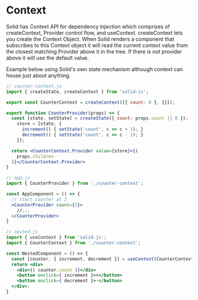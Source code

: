 # Context

Solid has Context API for dependency injection which comprises of createContext, Provider control flow, and useContext. createContext lets you create the Context Object.  When Solid renders a component that subscribes to this Context object it will read the current context value from the closest matching Provider above it in the tree. If there is not provider above it will use the default value.

Example below using Solid's own state mechanism although context can house just about anything.

```jsx
// counter-context.js
import { createState, createContext } from 'solid-js';

export const CounterContext = createContext([{ count: 0 }, {}]);

export function CounterProvider(props) => {
  const [state, setState] = createState({ count: props.count || 0 });
    store = [state, {
      increment() { setState('count', c => c + 1); }
      decrement() { setState('count', c => c - 1); }
    }];

  return <CounterContext.Provider value={store}>{(
    props.children
  )}</CounterContext.Provider>
}

// app.js
import { CounterProvider } from './counter-context';

const AppComponent = () => {
  // start counter at 2
  <CounterProvider count={2}>
    //...
  </CounterProvider>
}

// nested.js
import { useContext } from 'solid-js';
import { CounterContext } from './counter-context';

const NestedComponent = () => {
  const [counter, { increment, decrement }] = useContext(CounterContext);
  return <div>
    <div>{( counter.count )}</div>
    <button onclick={ increment }>+</button>
    <button onclick={ decrement }>-</button>
  </div>;
}
```
